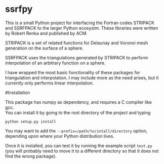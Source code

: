 # ssrfpy
This is a small Python project for interfacing the Fortran codes STRIPACK and SSRFPACK to the larger Python
ecosystm. These libraries were written by Robert Renka and published by ACM.

STRIPACK is a set of related functions for Delaunay and Voronoi mesh generation on the surface of a sphere.

SSRFPACK uses the triangulations generated by STRIPACK to perform interpolation of an arbitrary function on a sphere.

I have wrapped the most basic functionality of these packages for triangulation and interpolation.
I may include more as the need arises, but it currently only performs linear interpolation.

#Installation

This package has numpy as dependency, and requires a C compiler like gcc.  
You can install it by going to the root directory of the project and typing

```python setup.py install```

You may want to add the ```--prefix=/path/to/intall/directory``` option, depending upon where your Python distribution lives.

Once it is installed, you can test it by running the example script ```test.py``` 
(you will probably need to move it to a different directory so that it does not find the wrong package).
